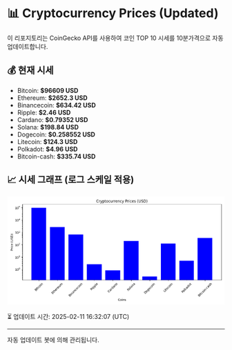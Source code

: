 
# 📊 Cryptocurrency Prices (Updated)

이 리포지토리는 CoinGecko API를 사용하여 코인 TOP 10 시세를 10분가격으로 자동 업데이트합니다.

## 💰 현재 시세
- Bitcoin: **$96609 USD**
- Ethereum: **$2652.3 USD**
- Binancecoin: **$634.42 USD**
- Ripple: **$2.46 USD**
- Cardano: **$0.79352 USD**
- Solana: **$198.84 USD**
- Dogecoin: **$0.258552 USD**
- Litecoin: **$124.3 USD**
- Polkadot: **$4.96 USD**
- Bitcoin-cash: **$335.74 USD**

## 📈 시세 그래프 (로그 스케일 적용)
![Crypto Prices](crypto_prices.png)

⏳ 업데이트 시간: 2025-02-11 16:32:07 (UTC)

---
자동 업데이트 봇에 의해 관리됩니다.
